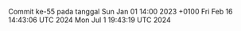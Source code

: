 Commit ke-55 pada tanggal Sun Jan 01 14:00 2023 +0100
Fri Feb 16 14:43:06 UTC 2024
Mon Jul  1 19:43:19 UTC 2024
